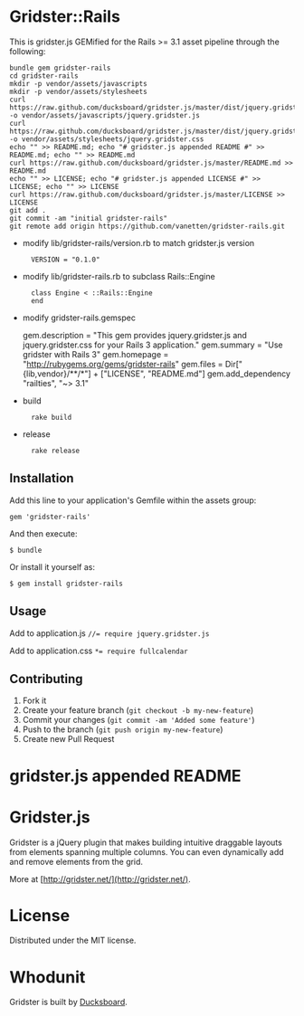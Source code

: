 # Gridster::Rails

This is gridster.js GEMified for the Rails >= 3.1 asset pipeline through the following:

	bundle gem gridster-rails
	cd gridster-rails
	mkdir -p vendor/assets/javascripts
	mkdir -p vendor/assets/stylesheets
	curl https://raw.github.com/ducksboard/gridster.js/master/dist/jquery.gridster.js -o vendor/assets/javascripts/jquery.gridster.js
	curl https://raw.github.com/ducksboard/gridster.js/master/dist/jquery.gridster.css -o vendor/assets/stylesheets/jquery.gridster.css
	echo "" >> README.md; echo "# gridster.js appended README #" >> README.md; echo "" >> README.md
	curl https://raw.github.com/ducksboard/gridster.js/master/README.md >> README.md
	echo "" >> LICENSE; echo "# gridster.js appended LICENSE #" >> LICENSE; echo "" >> LICENSE
	curl https://raw.github.com/ducksboard/gridster.js/master/LICENSE >> LICENSE
	git add .
	git commit -am "initial gridster-rails"
	git remote add origin https://github.com/vanetten/gridster-rails.git

* modify lib/gridster-rails/version.rb to match gridster.js version

		VERSION = "0.1.0"

* modify lib/gridster-rails.rb to subclass Rails::Engine

		class Engine < ::Rails::Engine
		end

* modify gridster-rails.gemspec

	gem.description   = "This gem provides jquery.gridster.js and jquery.gridster.css for your Rails 3 application."
	gem.summary       = "Use gridster with Rails 3"
	gem.homepage      = "http://rubygems.org/gems/gridster-rails"
	gem.files = Dir["{lib,vendor}/**/*"] + ["LICENSE", "README.md"]
	gem.add_dependency "railties", "~> 3.1"

* build

		rake build

* release

		rake release

## Installation

Add this line to your application's Gemfile within the assets group:

    gem 'gridster-rails'

And then execute:

    $ bundle

Or install it yourself as:

    $ gem install gridster-rails

## Usage

Add to application.js
`//= require jquery.gridster.js`

Add to application.css
`*= require fullcalendar`

## Contributing

1. Fork it
2. Create your feature branch (`git checkout -b my-new-feature`)
3. Commit your changes (`git commit -am 'Added some feature'`)
4. Push to the branch (`git push origin my-new-feature`)
5. Create new Pull Request

# gridster.js appended README #

Gridster.js
===========

Gridster is a jQuery plugin that makes building intuitive draggable
layouts from elements spanning multiple columns. You can even
dynamically add and remove elements from the grid.

More at [http://gridster.net/](http://gridster.net/).

License
=======

Distributed under the MIT license.

Whodunit
========

Gridster is built by [Ducksboard](http://ducksboard.com/).
